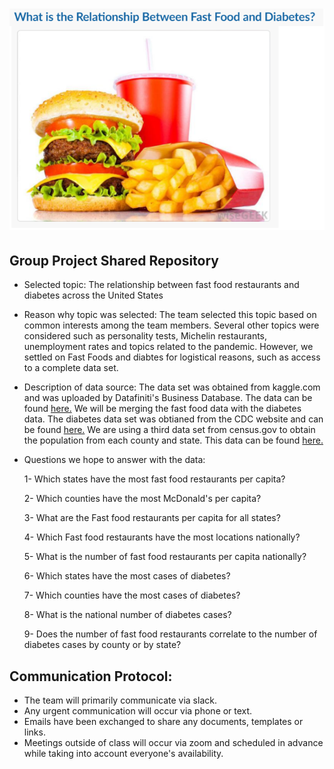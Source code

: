 # ![Image](https://github.com/fletchrk/Fast_Food_Project/blob/main/Resources/Image.png)

## Group Project Shared Repository

- Selected topic: The relationship between fast food restaurants and diabetes across the United States

- Reason why topic was selected: The team selected this topic based on common interests among the team members. Several other topics were considered such as personality tests, Michelin restaurants, unemployment rates and topics related to the pandemic. However, we settled on Fast Foods and diabtes for logistical reasons, such as access to a complete data set. 

- Description of data source: The data set was obtained from kaggle.com and was uploaded by Datafiniti's Business Database. The data can be found [here.](https://www.kaggle.com/datafiniti/fast-food-restaurants) We will be merging the fast food data with the diabetes data. The diabetes data set was obtianed from the CDC website and can be found [here.](https://gis.cdc.gov/grasp/diabetes/DiabetesAtlas.html#) We are using a third data set from census.gov to obtain the population from each county and state. This data can be found [here.](https://www.census.gov/acs/www/data/data-tables-and-tools/data-profiles/2017/)

- Questions we hope to answer with the data:
 
  1- Which states have the most fast food restaurants per capita?
  
  2- Which counties have the most McDonald's per capita?
  
  3- What are the Fast food restaurants per capita for all states?
  
  4- Which Fast food restaurants have the most locations nationally?
  
  5- What is the number of fast food restaurants per capita nationally?
  
  6- Which states have the most cases of diabetes?
  
  7- Which counties have the most cases of diabetes?
  
  8- What is the national number of diabetes cases?
  
  9- Does the number of fast food restaurants correlate to the number of diabetes cases by county or by state?


## Communication Protocol:
- The team will primarily communicate via slack.
- Any urgent communication will occur via phone or text.
- Emails have been exchanged to share any documents, templates or links.
- Meetings outside of class will occur via zoom and scheduled in advance while taking into account everyone's availability.
